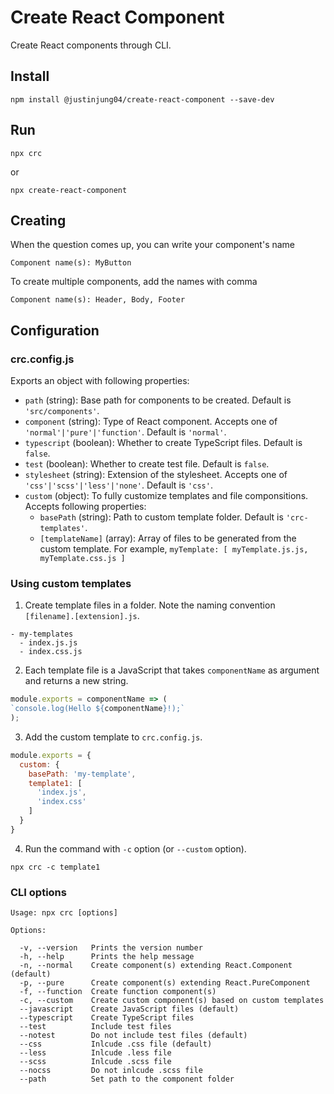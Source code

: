 # Create React Component

Create React components through CLI.

## Install
```
npm install @justinjung04/create-react-component --save-dev
```

## Run
```
npx crc
```
or
```
npx create-react-component
```

## Creating

When the question comes up, you can write your component's name
```
Component name(s): MyButton
```

To create multiple components, add the names with comma
```
Component name(s): Header, Body, Footer
```

## Configuration

### crc.config.js

Exports an object with following properties:

- `path` (string): Base path for components to be created. Default is `'src/components'`.
- `component` (string): Type of React component. Accepts one of `'normal'|'pure'|'function'`. Default is `'normal'`.
- `typescript` (boolean): Whether to create TypeScript files. Default is `false`.
- `test` (boolean): Whether to create test file. Default is `false`.
- `stylesheet` (string): Extension of the stylesheet. Accepts one of `'css'|'scss'|'less'|'none'`. Default is `'css'`.
- `custom` (object): To fully customize templates and file componsitions. Accepts following properties:
  - `basePath` (string): Path to custom template folder. Default is `'crc-templates'`.
  - `[templateName]` (array): Array of files to be generated from the custom template. For example, `myTemplate: [ myTemplate.js.js, myTemplate.css.js ]`

### Using custom templates

1. Create template files in a folder. Note the naming convention `[filename].[extension].js`.
```
- my-templates
  - index.js.js
  - index.css.js
```

2. Each template file is a JavaScript that takes `componentName` as argument and returns a new string.
```javascript
module.exports = componentName => (
`console.log(Hello ${componentName}!);`
);
```

3. Add the custom template to `crc.config.js`.
```javascript
module.exports = {
  custom: {
    basePath: 'my-template',
    template1: [
      'index.js',
      'index.css'
    ]
  }
}
```

4. Run the command with `-c` option (or `--custom` option).
```
npx crc -c template1
```

### CLI options

```
Usage: npx crc [options]

Options:

  -v, --version   Prints the version number
  -h, --help      Prints the help message
  -n, --normal    Create component(s) extending React.Component (default)
  -p, --pure      Create component(s) extending React.PureComponent
  -f, --function  Create function component(s)
  -c, --custom    Create custom component(s) based on custom templates
  --javascript    Create JavaScript files (default)
  --typescript    Create TypeScript files
  --test          Include test files
  --notest        Do not include test files (default)
  --css           Inlcude .css file (default)
  --less          Inlcude .less file
  --scss          Inlcude .scss file
  --nocss         Do not inlcude .scss file
  --path          Set path to the component folder
```
